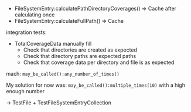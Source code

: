 * FileSystemEntry:calculatePathDirectoryCoverages() => Cache after calculating once
* FileSystemEntry:calculateFullPath() => Cache


integration tests:

* TotalCoverageData manually fill
  - Check that directories are created as expected
  - Check that directory paths are expected paths
  - Check that coverage data per directory and file is as expected



mach: `may_be_called():any_number_of_times()`

My solution for now was: `may_be_called():multiple_times(10)` with a high enough number

-> TestFile + TestFileSystemEntryCollection
